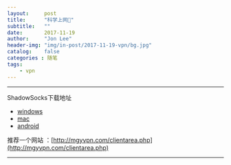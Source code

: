 ```yaml
---
layout:     post
title:      "科学上网👀"
subtitle:   ""
date:       2017-11-19
author:     "Jon Lee"
header-img: "img/in-post/2017-11-19-vpn/bg.jpg"
catalog:    false
categories : 随笔
tags:
    - vpn
---
```

---
ShadowSocks下载地址

* [windows](http://7xpa61.com1.z0.glb.clouddn.com/windows.rar)
* [mac](http://7xpa61.com1.z0.glb.clouddn.com/bcoderSSMAC-2.6.3.dmg)
* [android](http://7xpa61.com1.z0.glb.clouddn.com/windows.rar)

推荐一个网站   ：[http://mgyvpn.com/clientarea.php](http://mgyvpn.com/clientarea.php)

---
